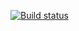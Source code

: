 [![Build status](https://ci.appveyor.com/api/projects/status/5vmraago4bd65fmj?svg=true)](https://ci.appveyor.com/project/AssmBoss/postmanecho)